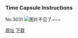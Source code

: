 ### Time Capsule Instructions
No.3031
![图片不见了~~~](https://imgs.xkcd.com/comics/time_capsule_instructions.png)

[原址](https://xkcd.com//3031) [下载](https://imgs.xkcd.com/comics/time_capsule_instructions.png)


